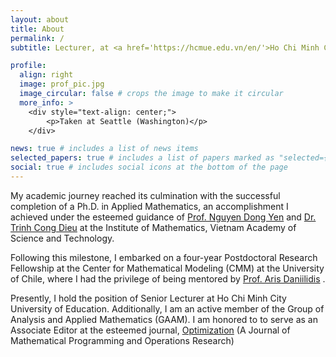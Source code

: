 ```yaml
---
layout: about
title: About
permalink: /
subtitle: Lecturer, at <a href='https://hcmue.edu.vn/en/'>Ho Chi Minh City University of Education</a>

profile:
  align: right
  image: prof_pic.jpg
  image_circular: false # crops the image to make it circular
  more_info: >
    <div style="text-align: center;">
        <p>Taken at Seattle (Washington)</p>
    </div>

news: true # includes a list of news items
selected_papers: true # includes a list of papers marked as "selected={true}"
social: true # includes social icons at the bottom of the page
---
```


My academic journey reached its culmination with the successful completion of a Ph.D. in Applied Mathematics, an accomplishment I achieved under the esteemed guidance of <a href='http://math.ac.vn/en/component/staff/?task=getProfile&staffID=76'>Prof. Nguyen Dong Yen</a> and <a href='https://mathscinet.ams.org/mathscinet/MRAuthorID/263979'>Dr. Trinh Cong Dieu</a> at the Institute of Mathematics, Vietnam Academy of Science and Technology.

Following this milestone, I embarked on a four-year Postdoctoral Research Fellowship at the Center for Mathematical Modeling (CMM) at the University of Chile, where I had the privilege of being mentored by <a href='https://www.arisdaniilidis.at/'>Prof. Aris Daniilidis</a> .

Presently, I hold the position of Senior Lecturer at Ho Chi Minh City University of Education. Additionally, I am an active member of the Group of Analysis and Applied Mathematics (GAAM). I am honored to to serve as an Associate Editor at the esteemed journal, <a href='https://www.tandfonline.com/journals/gopt20/about-this-journal#editorial-board'>Optimization</a> (A Journal of Mathematical Programming and Operations Research)